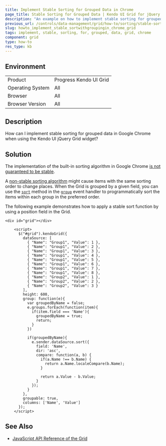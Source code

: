 ```yaml
---
title: Implement Stable Sorting for Grouped Data in Chrome
page_title: Stable Sorting for Grouped Data | Kendo UI Grid for jQuery
description: "An example on how to implement stable sorting for grouped data in Google Chrome when using the Kendo UI jQuery Grid widget."
previous_url: /controls/data-management/grid/how-to/sorting/stable-sort-chrome-grouping
slug: howto_implement_stable_sortwithgroupingin_chrome_grid
tags: implement, stable, sorting, for, grouped, data, grid, chrome
component: grid
type: how-to
res_type: kb
---
```


## Environment

<table>
 <tr>
  <td>Product</td>
  <td>Progress Kendo UI Grid</td>
 </tr>
 <tr>
  <td>Operating System</td>
  <td>All</td>
 </tr>
 <tr>
  <td>Browser</td>
  <td>All</td>
 </tr>
 <tr>
  <td>Browser Version</td>
  <td>All</td>
 </tr>
</table>

## Description

How can I implement stable sorting for grouped data in Google Chrome when using the Kendo UI jQuery Grid widget?

## Solution

The implementation of the built-in sorting algorithm in Google Chrome [is not guaranteed to be stable](https://bugs.chromium.org/p/v8/issues/detail?id=90).

A [non-stable sorting algorithm](https://en.wikipedia.org/wiki/Sorting_algorithm#Stability) might cause items with the same sorting order to change places. When the Grid is grouped by a given field, you can use the [`sort`](/api/javascript/data/datasource/methods/sort) method in the [`group`](/api/javascript/ui/grid/events/group) event handler to programmatically sort the items within each group in the preferred order.

The following example demonstrates how to apply a stable sort function by using a position field in the Grid.

```dojo
<div id="grid"></div>

    <script>
      $("#grid").kendoGrid({
        dataSource: [
          { "Name": "Group1", "Value": 1 },
          { "Name": "Group1", "Value": 2 },
          { "Name": "Group1", "Value": 3 },
          { "Name": "Group1", "Value": 4 },
          { "Name": "Group1", "Value": 5 },
          { "Name": "Group1", "Value": 6 },
          { "Name": "Group1", "Value": 7 },
          { "Name": "Group1", "Value": 8 },
          { "Name": "Group2", "Value": 1 },
          { "Name": "Group2", "Value": 2 },
          { "Name": "Group2", "Value": 3 }
        ],
        height: 600,
        group: function(e){
          var groupedByName = false;
          e.groups.forEach(function(item){
            if(item.field === 'Name'){
              groupedByName = true;
              return;
            }
          })

          if(groupedByName){
            e.sender.dataSource.sort({
              field: 'Name',
              dir: 'asc',
              compare: function(a, b) {
                if(a.Name !== b.Name) {
                  return a.Name.localeCompare(b.Name);
                }

                return a.Value - b.Value;
              }
            });
          }
        },
        groupable: true,
        columns: ['Name', 'Value']
      });
    </script>
```

## See Also

* [JavaScript API Reference of the Grid](/api/javascript/ui/grid)
